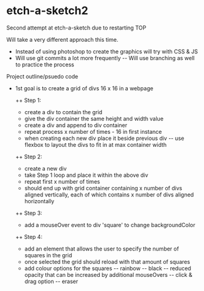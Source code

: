 # etch-a-sketch2

Second attempt at etch-a-sketch due to restarting TOP

Will take a very different approach this time.
- Instead of using photoshop to create the graphics will try with CSS & JS
- Will use git commits a lot more frequently
	-- Will use branching as well to practice the process

Project outline/psuedo code

+ 1st goal is to create a grid of divs 16 x 16 in a webpage

	++ Step 1:
	- create a div to contain the grid
	- give the div container the same height and width value
	- create a div and append to div container
	- repeat process x number of times - 16 in first instance
	- when creating each new div place it beside previous div
		-- use flexbox to layout the divs to fit in at max container width

	++ Step 2:
	- create a new div 
	- take Step 1 loop and place it within the above div
	- repeat first x number of times
	- should end up with grid container containing x number of divs aligned vertically, each of which contains x number of divs aligned horizontally

	++ Step 3:
	 - add a mouseOver event to div 'square' to change backgroundColor

	++ Step 4: 
	 - add an element that allows the user to specify the number of squares in
	 the grid 
	 - once selected the grid should reload with that amount of squares
	 - add colour options for the squares
	  -- rainbow
	  -- black
		-- reduced opacity that can be increased by additional mouseOvers
		-- click & drag option
		-- eraser

